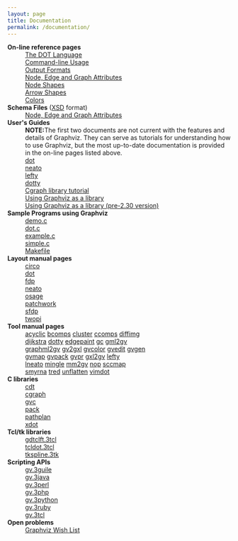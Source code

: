 ```yaml
---
layout: page
title: Documentation
permalink: /documentation/
---
```


<dl>
<dt><b>On-line reference pages</b></dt>
<dd><a href="/_pages/doc/info/lang.html">The DOT Language</a></dd>
<dd><a href="/_pages/doc/info/command.html">Command-line Usage</a></dd>
<dd><a href="/_pages/doc/info/output.html">Output Formats</a></dd>
<dd><a href="/_pages/doc/info/attrs.html">Node, Edge and Graph Attributes</a></dd>
<dd><a href="/_pages/doc/info/shapes.html">Node Shapes</a></dd>
<dd><a href="/_pages/doc/info/arrows.html">Arrow Shapes</a></dd>
<dd><a href="/_pages/doc/info/colors.html">Colors</a></dd>

<dt><b>Schema Files</b> (<a href="http://www.w3.org/XML/Schema">XSD</a> format)</dt>
<dd><a href="/_pages/doc/schema/attributes.xml">Node, Edge and Graph Attributes</a></dd>

<dt><b>User's Guides</b> 
<dd><b>NOTE:</b>The first two documents are not current with the features
and details of Graphviz. They can serve as tutorials for understanding how
to use Graphviz, but the most up-to-date documentation is provided in the
on-line pages listed above.</dd>
<dd><a href="/_pages/pdf/dotguide.pdf">dot</a></dd>
<dd><a href="/_pages/pdf/neatoguide.pdf">neato</a></dd>
<dd><a href="/_pages/pdf/leftyguide.pdf">lefty</a></dd>
<dd><a href="/_pages/pdf/dottyguide.pdf">dotty</a></dd>
<dd><a href="/_pages/pdf/cgraph.pdf">Cgraph library tutorial</a></dd>
<dd><a href="/_pages/pdf/libguide.pdf">Using Graphviz as a library</a></dd>
<dd><a href="/_pages/pdf/oldlibguide.pdf">Using Graphviz as a library (pre-2.30 version)</a></dd>

<dt><b>Sample Programs using Graphviz</b> 
<dd><a href="/_pages/dot.demo/demo.c">demo.c</a></dd>
<dd><a href="/_pages/dot.demo/dot.c">dot.c</a></dd>
<dd><a href="/_pages/dot.demo/example.c">example.c</a></dd>
<dd><a href="/_pages/dot.demo/simple.c">simple.c</a></dd>
<dd><a href="/_pages/dot.demo/Makefile">Makefile</a></dd>

<dt><b>Layout manual pages</b> 
<dd><a target="_blank" href="/_pages/pdf/dot.1.pdf">circo</a>
<dd><a target="_blank" href="/_pages/pdf/dot.1.pdf">dot</a>
<dd><a target="_blank" href="/_pages/pdf/dot.1.pdf">fdp</a>
<dd><a target="_blank" href="/_pages/pdf/dot.1.pdf">neato</a>
<dd><a target="_blank" href="/_pages/pdf/osage.1.pdf">osage</a>
<dd><a target="_blank" href="/_pages/pdf/patchwork.1.pdf">patchwork</a>
<dd><a target="_blank" href="/_pages/pdf/dot.1.pdf">sfdp</a>
<dd><a target="_blank" href="/_pages/pdf/dot.1.pdf">twopi</a>

<dt><b>Tool manual pages</b> 
<dd> <a target="_blank" href="/_pages/pdf/acyclic.1.pdf">acyclic</a>
<a target="_blank" href="/_pages/pdf/bcomps.1.pdf">bcomps</a>
<a target="_blank" href="/_pages/pdf/cluster.1.pdf">cluster</a>
<a target="_blank" href="/_pages/pdf/ccomps.1.pdf">ccomps</a>
<a target="_blank" href="/_pages/pdf/diffimg.1.pdf">diffimg</a>
<dd>
<a target="_blank" href="/_pages/pdf/dijkstra.1.pdf">dijkstra</a>
<a target="_blank" href="/_pages/pdf/dotty.1.pdf">dotty</a>
<a target="_blank" href="/_pages/pdf/edgepaint.1.pdf">edgepaint</a>
<a target="_blank" href="/_pages/pdf/gc.1.pdf">gc</a>
<a target="_blank" href="/_pages/pdf/gml2gv.1.pdf">gml2gv</a> 
<dd>
<a target="_blank" href="/_pages/pdf/graphml2gv.1.pdf">graphml2gv</a> 
<a target="_blank" href="/_pages/pdf/gxl2gv.1.pdf">gv2gxl</a>
<a target="_blank" href="/_pages/pdf/gvcolor.1.pdf">gvcolor</a>
<a target="_blank" href="/_pages/pdf/gvedit.1.pdf">gvedit</a>
<a target="_blank" href="/_pages/pdf/gvgen.1.pdf">gvgen</a>
<dd>
<a target="_blank" href="/_pages/pdf/gvmap.1.pdf">gvmap</a>
<a target="_blank" href="/_pages/pdf/gvpack.1.pdf">gvpack</a>
<a target="_blank" href="/_pages/pdf/gvpr.1.pdf">gvpr</a>
<a target="_blank" href="/_pages/pdf/gxl2gv.1.pdf">gxl2gv</a> 
<a target="_blank" href="/_pages/pdf/lefty.1.pdf">lefty</a>
<dd>
<a target="_blank" href="/_pages/pdf/lneato.1.pdf">lneato</a> 
<a target="_blank" href="/_pages/pdf/mingle.1.pdf">mingle</a>
<a target="_blank" href="/_pages/pdf/mm2gv.1.pdf">mm2gv</a>
<a target="_blank" href="/_pages/pdf/nop.1.pdf">nop</a>
<a target="_blank" href="/_pages/pdf/sccmap.1.pdf">sccmap</a>
<dd>
<a target="_blank" href="/_pages/pdf/smyrna.1.pdf">smyrna</a>
<a target="_blank" href="/_pages/pdf/tred.1.pdf">tred</a>
<a target="_blank" href="/_pages/pdf/unflatten.1.pdf">unflatten</a>
<a target="_blank" href="/_pages/pdf/vimdot.1.pdf">vimdot</a>

<dt><b>C libraries</b> 
<dd><a href="/_pages/pdf/cdt.3.pdf" target="_blank">cdt</a>
<dd><a href="/_pages/pdf/cgraph.3.pdf" target="_blank">cgraph</a>
<dd><a href="/_pages/pdf/gvc.3.pdf" target="_blank">gvc</a>
<dd><a href="/_pages/pdf/pack.3.pdf" target="_blank">pack</a>
<dd><a href="/_pages/pdf/pathplan.3.pdf" target="_blank">pathplan</a>
<dd><a href="/_pages/pdf/xdot.3.pdf" target="_blank">xdot</a>

<dt><b>Tcl/tk libraries</b> 
<dd><a target="_blank" href="/_pages/pdf/gdtclft.3tcl.pdf">gdtclft.3tcl</a>
<dd><a target="_blank" href="/_pages/pdf/tcldot.3tcl.pdf">tcldot.3tcl</a>
<dd><a target="_blank" href="/_pages/pdf/tkspline.3tk.pdf">tkspline.3tk</a>

<dt><b>Scripting APIs</b> 
<dd><a target="_blank" href="/_pages/pdf/gv.3guile.pdf">gv.3guile</a>
<dd><a target="_blank" href="/_pages/pdf/gv.3java.pdf">gv.3java</a>
<dd><a target="_blank" href="/_pages/pdf/gv.3perl.pdf">gv.3perl</a>
<dd><a target="_blank" href="/_pages/pdf/gv.3php.pdf">gv.3php</a>
<dd><a target="_blank" href="/_pages/pdf/gv.3python.pdf">gv.3python</a>
<dd><a target="_blank" href="/_pages/pdf/gv.3ruby.pdf">gv.3ruby</a>
<dd><a target="_blank" href="/_pages/pdf/gv.3tcl.pdf">gv.3tcl</a>

<dt><b>Open problems</b> 
<dd><a target="_blank" href="/_pages/doc/todo.html">Graphviz Wish List</a>
